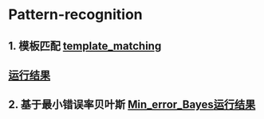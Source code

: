 # Pattern-recognition
## 1. 模板匹配   [template_matching](template_matching\README.md)
[运行结果](https://github.com/gxm-hub/Pattern-recognition/blob/master/template_matching/%E7%BB%93%E6%9E%9C.png)
-----
## 2. 基于最小错误率贝叶斯   [Min_error_Bayes](Min_error_Bayes\README.md)[运行结果](Min_error_Bayes\实验2.png)
